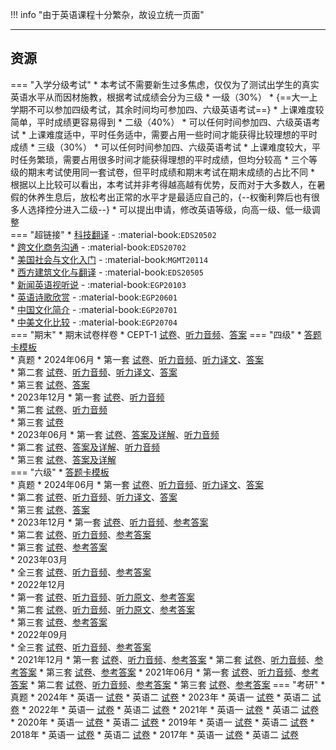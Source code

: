 !!! info "由于英语课程十分繁杂，故设立统一页面"

---

## 资源  
=== "入学分级考试"
    * 本考试不需要新生过多焦虑，仅仅为了测试出学生的真实英语水平从而因材施教，根据考试成绩会分为三级
        * 一级（30%）
            * {==大一上学期不可以参加四级考试，其余时间均可参加四、六级英语考试==}
            * 上课难度较简单，平时成绩更容易得到
        * 二级（40%）
            * 可以任何时间参加四、六级英语考试
            * 上课难度适中，平时任务适中，需要占用一些时间才能获得比较理想的平时成绩
        * 三级（30%）
            * 可以任何时间参加四、六级英语考试
            * 上课难度较大，平时任务繁琐，需要占用很多时间才能获得理想的平时成绩，但均分较高
    * 三个等级的期末考试使用同一套试卷，但平时成绩和期末考试在期末成绩的占比不同
    * 根据以上比较可以看出，本考试并非考得越高越有优势，反而对于大多数人，在暑假的休养生息后，放松考出正常的水平才是最适应自己的，{--权衡利弊后也有很多人选择控分进入二级--}
    * 可以提出申请，修改英语等级，向高一级、低一级调整  
=== "超链接"
    * [科技翻译](科技翻译.md) - :material-book:`EDS20502`  
    * [跨文化商务沟通](跨文化商务沟通.md) - :material-book:`EDS20702`  
    * [美国社会与文化入门](美国社会与文化入门.md) - :material-book:`MGMT20114`  
    * [西方建筑文化与翻译](西方建筑文化与翻译.md) - :material-book:`EDS20505`  
    * [新闻英语视听说](新闻英语视听说.md) - :material-book:`EGP20103`  
    * [英语诗歌欣赏](英语诗歌欣赏.md) - :material-book:`EGP20601`  
    * [中国文化简介](中国文化简介.md) - :material-book:`EGP20701`  
    * [中美文化比较](中美文化比较.md) - :material-book:`EGP20704`  
=== "期末"
    * 期末试卷样卷
        * CEPT-1 [试卷](http://api.cqu-openlib.cn/file?key=iSTYe2j9h4ob)、[听力音频](http://api.cqu-openlib.cn/file?key=iYdjO2j9hb8h)、[答案](http://api.cqu-openlib.cn/file?key=ihDCm2j9h4mj)
=== "四级"
    * [答题卡模板](http://api.cqu-openlib.cn/file?key=iOcne2jbappi)  
    * 真题
        * 2024年06月
            * 第一套 [试卷](http://api.cqu-openlib.cn/file?key=iocmB2jbblbg)、[听力音频](http://api.cqu-openlib.cn/file?key=ijnLM2jbbi3a)、[听力译文](http://api.cqu-openlib.cn/file?key=icTDV2jbbgbg)、[答案](http://api.cqu-openlib.cn/file?key=i1YxM2jbbl6b)  
            * 第二套 [试卷](http://api.cqu-openlib.cn/file?key=iJiGV2jbbpqf)、[听力音频](http://api.cqu-openlib.cn/file?key=iB3DB2jbbnda)、[听力译文](http://api.cqu-openlib.cn/file?key=ipJJJ2jbbllg)、[答案](http://api.cqu-openlib.cn/file?key=iLYXi2jbbpod)  
            * 第三套 [试卷](http://api.cqu-openlib.cn/file?key=itmRv2jbbqfa)、[答案](http://api.cqu-openlib.cn/file?key=iGhwM2jbbqej)  
        * 2023年12月
            * 第一套 [试卷](http://api.cqu-openlib.cn/file?key=imLd722kf0ni)、[听力音频](http://api.cqu-openlib.cn/file?key=i1IGD22kggvi)  
            * 第二套 [试卷](http://api.cqu-openlib.cn/file?key=idlXH22kf0uf)、[听力音频](http://api.cqu-openlib.cn/file?key=i8lv722kghfi)  
            * 第三套 [试卷](http://api.cqu-openlib.cn/file?key=iPnSA22kf0rc)  
        * 2023年06月
            * 第一套 [试卷](http://api.cqu-openlib.cn/file?key=i3SIc22kmvoh)、[答案及详解](http://api.cqu-openlib.cn/file?key=iKaOX22kmvmf)、[听力音频](http://api.cqu-openlib.cn/file?key=iQO0422kmv2f)  
            * 第二套 [试卷](http://api.cqu-openlib.cn/file?key=izOo722kf1zg)、[答案及详解](http://api.cqu-openlib.cn/file?key=i0JHZ22kmx9e)、[听力音频](http://api.cqu-openlib.cn/file?key=itIpo22kmxbg)  
            * 第三套 [试卷](http://api.cqu-openlib.cn/file?key=iV3aK22kmvzi)、[答案及详解](http://api.cqu-openlib.cn/file?key=ibeKE22kmvxg)  
=== "六级"
    * [答题卡模板](http://api.cqu-openlib.cn/file?key=i7Dfv2jbaqaj)  
    * 真题
        * 2024年06月
            * 第一套 [试卷](http://api.cqu-openlib.cn/file?key=iAZwy2jbc6md)、[听力音频](http://api.cqu-openlib.cn/file?key=iFCip2jbc6cd)、[听力译文](http://api.cqu-openlib.cn/file?key=i09J02jbc59e)、[答案](http://api.cqu-openlib.cn/file?key=iZi6X2jbc6kb)  
            * 第二套 [试卷](http://api.cqu-openlib.cn/file?key=i7c332jbc8jc)、[听力音频](http://api.cqu-openlib.cn/file?key=iBlUQ2jbc8be)、[听力译文](http://api.cqu-openlib.cn/file?key=i783n2jbc73a)、[答案](http://api.cqu-openlib.cn/file?key=iQ2lc2jbc8ha)  
            * 第三套 [试卷](http://api.cqu-openlib.cn/file?key=i7wED2jbc8ra)、[答案](http://api.cqu-openlib.cn/file?key=iJTUE2jbc8pi)  
        * 2023年12月
            * 第一套 [试卷](http://api.cqu-openlib.cn/file?key=iZMld1wje7mb)、[听力音频](http://api.cqu-openlib.cn/file?key=iG3Y41wje6jc)、[参考答案](http://api.cqu-openlib.cn/file?key=ikgTm1wje3mh)  
            * 第二套 [试卷](http://api.cqu-openlib.cn/file?key=i31IS1wjegqj)、[听力音频](http://api.cqu-openlib.cn/file?key=i4UsI1wjegoh)、[参考答案](http://api.cqu-openlib.cn/file?key=iZTbA1wjeegh)  
            * 第三套 [试卷](http://api.cqu-openlib.cn/file?key=iD1ol1wjeabi)、[参考答案](http://api.cqu-openlib.cn/file?key=iJJFD1wjea1i)  
        * 2023年03月  
            * 全三套 [试卷](http://api.cqu-openlib.cn/file?key=izSGs1v4xk1g)、[听力音频](http://api.cqu-openlib.cn/file?key=iTzFq1v4xjji)、[参考答案](http://api.cqu-openlib.cn/file?key=iZKlv1v4ximf)  
        * 2022年12月  
            * 第一套 [试卷](http://api.cqu-openlib.cn/file?key=ipiYA1v4wnob)、[听力音频](http://api.cqu-openlib.cn/file?key=iM9T61v4wmwd)、[听力原文](http://api.cqu-openlib.cn/file?key=i1jjN1v4wjsb)、[参考答案](http://api.cqu-openlib.cn/file?key=iYbVM1v4wjpi)  
            * 第二套 [试卷](http://api.cqu-openlib.cn/file?key=ifhQi1v4wvsd)、[听力音频](http://api.cqu-openlib.cn/file?key=ixdTz1v4wuze)、[听力原文](http://api.cqu-openlib.cn/file?key=isD9Y1v4wsmj)、[参考答案](http://api.cqu-openlib.cn/file?key=irVyC1v4wsli)  
            * 第三套 [试卷](http://api.cqu-openlib.cn/file?key=iUtLG1v4wqkf)、[参考答案](http://api.cqu-openlib.cn/file?key=ip3TQ1v4wpze)  
        * 2022年09月  
            * 全三套 [试卷](http://api.cqu-openlib.cn/file?key=iXXcT1v4unqb)、[听力音频](http://api.cqu-openlib.cn/file?key=iw1Sj1v4unmh)、[参考答案](http://api.cqu-openlib.cn/file?key=iK4LJ1v4unni)  
        * 2021年12月
            * 第一套 [试卷](http://api.cqu-openlib.cn/file?key=iOcwR1v5y2aj)、[听力音频](http://api.cqu-openlib.cn/file?key=ileGO1v5y27g)、[参考答案](http://api.cqu-openlib.cn/file?key=iqM2b1v5y1dg)
            * 第二套 [试卷](http://api.cqu-openlib.cn/file?key=io8f91v5y39e)、[听力音频](http://api.cqu-openlib.cn/file?key=iwifX1v5y37c)、[参考答案](http://api.cqu-openlib.cn/file?key=imGE81v5y2hg)
            * 第三套 [试卷](http://api.cqu-openlib.cn/file?key=iSFew1v5y2fe)、[参考答案](http://api.cqu-openlib.cn/file?key=iwpwq1v5y2cb)
        * 2021年06月
            * 第一套 [试卷](http://api.cqu-openlib.cn/file?key=iggb11v5xxaj)、[听力音频](http://api.cqu-openlib.cn/file?key=is90b1v5xx8h)、[参考答案](http://api.cqu-openlib.cn/file?key=iC1hE1v5xweh)
            * 第二套 [试卷](http://api.cqu-openlib.cn/file?key=iEpsl1v5xyje)、[听力音频](http://api.cqu-openlib.cn/file?key=icjhX1v5xyhc)、[参考答案](http://api.cqu-openlib.cn/file?key=i5KIy1v5xxrg)
            * 第三套 [试卷](http://api.cqu-openlib.cn/file?key=i8VY21v5xxih)、[参考答案](http://api.cqu-openlib.cn/file?key=iFU5n1v5xxgf)
=== "考研"
    * 真题
        * 2024年
            * 英语一 [试卷](http://api.cqu-openlib.cn/file?key=iIydo22jum4f)
            * 英语二 [试卷](http://api.cqu-openlib.cn/file?key=iLc8N22jum8j)
        * 2023年
            * 英语一 [试卷](http://api.cqu-openlib.cn/file?key=igBAB22jujsb)
            * 英语二 [试卷](http://api.cqu-openlib.cn/file?key=ikta222jujud)
        * 2022年
            * 英语一 [试卷](http://api.cqu-openlib.cn/file?key=iRZGU22juhij)
            * 英语二 [试卷](http://api.cqu-openlib.cn/file?key=iWbwL22juhkb)
        * 2021年
            * 英语一 [试卷](http://api.cqu-openlib.cn/file?key=ifO7Z22jufih)
            * 英语二 [试卷](http://api.cqu-openlib.cn/file?key=iJrC522jufkj)
        * 2020年
            * 英语一 [试卷](http://api.cqu-openlib.cn/file?key=inksC22jud3a)
            * 英语二 [试卷](http://api.cqu-openlib.cn/file?key=isfy422jud5c)
        * 2019年
            * 英语一 [试卷](http://api.cqu-openlib.cn/file?key=i9fAp22juaed)
            * 英语二 [试卷](http://api.cqu-openlib.cn/file?key=iB07z22juaih)
        * 2018年
            * 英语一 [试卷](http://api.cqu-openlib.cn/file?key=iKcc522ju7ta)
            * 英语二 [试卷](http://api.cqu-openlib.cn/file?key=iA0zA22ju7wd)
        * 2017年
            * 英语一 [试卷](http://api.cqu-openlib.cn/file?key=i0qXj22ju1za)
            * 英语二 [试卷](http://api.cqu-openlib.cn/file?key=iyBbA22ju23e)